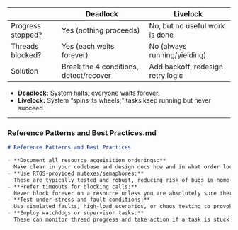 
|                    | Deadlock                      | Livelock                            |
|--------------------|-------------------------------|-------------------------------------|
| Progress stopped?  | Yes (nothing proceeds)        | No, but no useful work is done      |
| Threads blocked?   | Yes (each waits forever)      | No (always running/yielding)        |
| Solution           | Break the 4 conditions, detect/recover | Add backoff, redesign retry logic  |

- **Deadlock:** System halts; everyone waits forever.
- **Livelock:** System “spins its wheels;” tasks keep running but never succeed.

---

### Reference Patterns and Best Practices.md

```markdown
# Reference Patterns and Best Practices

- **Document all resource acquisition orderings:**  
  Make clear in your codebase and design docs how and in what order locks/resources are acquired.
- **Use RTOS-provided mutexes/semaphores:**  
  These are typically tested and robust, reducing risk of bugs in home-grown locking code.
- **Prefer timeouts for blocking calls:**  
  Never block forever on a resource unless you are absolutely sure there’s no risk of deadlock.
- **Test under stress and fault conditions:**  
  Use simulated faults, high-load scenarios, or chaos testing to provoke rare deadlock/livelock events.
- **Employ watchdogs or supervisor tasks:**  
  These can monitor thread progress and take action if a task is stuck for too long.


